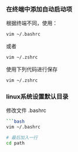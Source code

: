 
### 在终端中添加自动启动项

根据终端不同，使用：

```bash
vim ~/.bashrc
```

或者

```bash
vim ~/.zshrc
```

使用下列代码进行保存

```bash
vim ~/.zshrc
```

### linux系统设置默认目录
修改文件 .bashrc

```bash
```bash
vim ~/.bashrc

# 最后加入一行
cd path
```